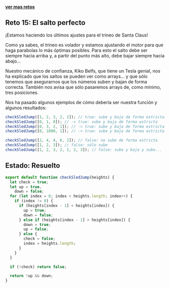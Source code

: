 [**ver mas retos**](../../README.md)

## Reto 15: El salto perfecto

¡Estamos haciendo los últimos ajustes para el trineo de Santa Claus!

Como ya sabes, el trineo es volador y estamos ajustando el motor para que haga parabolas lo más óptimas posibles. Para esto el salto debe ser siempre hacia arriba y, a partir del punto más alto, debe bajar siempre hacia abajo...

Nuestro mecánico de confianza, Kiko Belfs, que tiene un Tesla genial, nos ha explicado que los saltos se pueden ver como arrays... y que sólo tenemos que asegurarnos que los números suben y bajan de forma correcta. También nos avisa que sólo pasaremos arrays de, como mínimo, tres posiciones.

Nos ha pasado algunos ejemplos de cómo debería ser nuestra función y algunos resultados:

```js
checkSledJump([1, 2, 3, 2, 1]); // true: sube y baja de forma estricta
checkSledJump([0, 1, 0]); // -> true: sube y baja de forma estricta
checkSledJump([0, 3, 2, 1]); // -> true: sube y baja de forma estricta
checkSledJump([0, 1000, 1]); // -> true: sube y baja de forma estricta

checkSledJump([2, 4, 4, 6, 2]); // false: no sube de forma estricta
checkSledJump([1, 2, 3]); // false: sólo sube
checkSledJump([1, 2, 3, 2, 1, 2, 3]); // false: sube y baja y sube... ¡no vale!
```

## Estado: Resuelto

```js
export default function checkSledJump(heights) {
  let check = true;
  let up = true,
    down = false;
  for (let index = 0; index < heights.length; index++) {
    if (index != 0) {
      if (heights[index - 1] < heights[index]) {
        up = true;
        down = false;
      } else if (heights[index - 1] > heights[index]) {
        down = true;
        up = false;
      } else {
        check = false;
        index = heights.length;
      }
    }
  }

  if (!check) return false;

  return !up && down;
}
```
